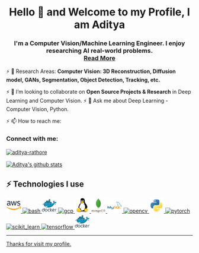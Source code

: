 

<!--
**rathorology/rathorology** is a ✨ _special_ ✨ repository because its `README.md` (this file) appears on your GitHub profile.

Here are some ideas to get you started:

- 🔭 I’m currently working on ...
- 🌱 I’m currently learning ...
- 👯 I’m looking to collaborate on ...
- 🤔 I’m looking for help with ...
- 💬 Ask me about ...
- 📫 How to reach me: ...
- 😄 Pronouns: ...
- ⚡ Fun fact: ...
-->


 <h1 align="center">Hello 👋 and Welcome to my Profile, I am Aditya</h1> <h4 align="right"></h4>
 

<h3 align="center">I'm a Computer Vision/Machine Learning Engineer. I enjoy researching AI real-world problems. <br/> <b><a href="https://rathorology.github.io/">Read More</a></b></h3>



⚡ 🌱 Research Areas: **Computer Vision: 3D Reconstruction, Diffusion model, GANs, Segmentation, Object Detection, Tracking, etc.**

⚡ 👯 I’m looking to collaborate on **Open Source Projects & Research** in Deep Learning and Computer Vision.
⚡  💬 Ask me about Deep Learning - Computer Vision, Python.

⚡ 📫 How to reach me: 

<h3 align="left">Connect with me:</h3>
<p align="left">
<a href="https://linkedin.com/in/rathorology" target="blank"><img align="center" src="https://cdn.jsdelivr.net/npm/simple-icons@3.0.1/icons/linkedin.svg" alt="aditya-rathore" height="30" width="40" /></a>

<!-- <a href="https://www.kaggle.com/aditya22011995" target="blank"><img align="center" src="https://cdn.jsdelivr.net/npm/simple-icons@3.0.1/icons/kaggle.svg" alt="rathorology" height="30" width="40" /></a> -->
<!-- <a href="https://leetcode.com/rathorology/" target="blank"><img align="center" src="https://cdn.jsdelivr.net/npm/simple-icons@3.0.1/icons/leetcode.svg" alt="learn_019" height="30" width="40" /></a> -->
</p>

<a href="https://github.com/rathorology/github-readme-stats"><img align="center" src="https://github-readme-stats.vercel.app/api?username=rathorology&show_icons=true&include_all_commits=true&theme=buefy&hide_border=true" alt="Aditya's github stats" /></a>

<!-- <p>&nbsp;<img align="center" src="https://github-readme-stats.vercel.app/api?username=rathorology&show_icons=true&theme=radical" alt="rathorology" /></p> -->

## ⚡  Technologies I use 
<p align="left"> <a href="https://aws.amazon.com" target="_blank"> <img src="https://raw.githubusercontent.com/devicons/devicon/master/icons/amazonwebservices/amazonwebservices-original-wordmark.svg" alt="aws" width="40" height="40"/> </a> <a href="https://www.gnu.org/software/bash/" target="_blank"> <img src="https://www.vectorlogo.zone/logos/gnu_bash/gnu_bash-icon.svg" alt="bash" width="40" height="40"/> </a> <a href="https://www.docker.com/" target="_blank"> <img src="https://raw.githubusercontent.com/devicons/devicon/master/icons/docker/docker-original-wordmark.svg" alt="docker" width="40" height="40"/> </a> <a href="https://cloud.google.com" target="_blank"> <img src="https://www.vectorlogo.zone/logos/google_cloud/google_cloud-icon.svg" alt="gcp" width="40" height="40"/> </a> <a href="https://www.linux.org/" target="_blank"> <img src="https://raw.githubusercontent.com/devicons/devicon/master/icons/linux/linux-original.svg" alt="linux" width="40" height="40"/> </a> <a href="https://www.mongodb.com/" target="_blank"> <img src="https://raw.githubusercontent.com/devicons/devicon/master/icons/mongodb/mongodb-original-wordmark.svg" alt="mongodb" width="40" height="40"/> </a> <a href="https://www.mysql.com/" target="_blank"> <img src="https://raw.githubusercontent.com/devicons/devicon/master/icons/mysql/mysql-original-wordmark.svg" alt="mysql" width="40" height="40"/> </a> <a href="https://opencv.org/" target="_blank"> <img src="https://www.vectorlogo.zone/logos/opencv/opencv-icon.svg" alt="opencv" width="40" height="40"/> </a> <a href="https://www.python.org" target="_blank"> <img src="https://raw.githubusercontent.com/devicons/devicon/master/icons/python/python-original.svg" alt="python" width="40" height="40"/> </a> <a href="https://pytorch.org/" target="_blank"> <img src="https://www.vectorlogo.zone/logos/pytorch/pytorch-icon.svg" alt="pytorch" width="40" height="40"/> </a> <a href="https://scikit-learn.org/" target="_blank"> <img src="https://upload.wikimedia.org/wikipedia/commons/0/05/Scikit_learn_logo_small.svg" alt="scikit_learn" width="40" height="40"/> </a> <a href="https://www.tensorflow.org" target="_blank"> <img src="https://www.vectorlogo.zone/logos/tensorflow/tensorflow-icon.svg" alt="tensorflow" width="40" height="40"/> </a> <a href="https://www.docker.com/" target="_blank" rel="noreferrer"> <img src="https://raw.githubusercontent.com/devicons/devicon/master/icons/docker/docker-original-wordmark.svg" alt="docker" width="40" height="40"/></p>




------------------------------------------------------------
Thanks for visit my profile.
